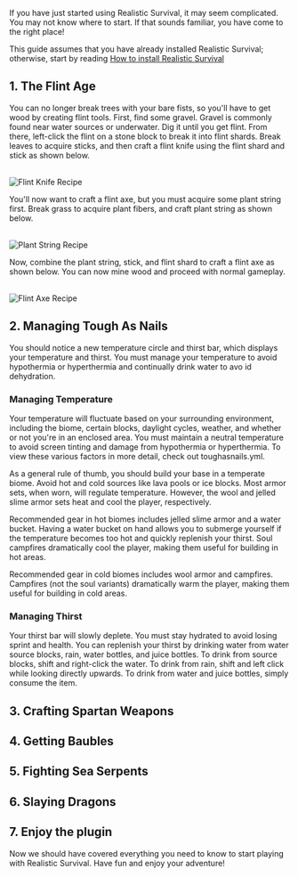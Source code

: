 If you have just started using Realistic Survival, it may seem complicated.
You may not know where to start.
If that sounds familiar, you have come to the right place!

This guide assumes that you have already installed Realistic Survival; otherwise, start by reading [How to install Realistic Survival](https://github.com/ValMobile/RealisticSurvival/wiki/Installing-Realistic-Survival)

## 1. The Flint Age
You can no longer break trees with your bare fists, so you'll have to get wood by creating flint tools. First, find some gravel. Gravel is commonly found near water sources or underwater. Dig it until you get flint. From there, left-click the flint on a stone block to break it into flint shards. Break leaves to acquire sticks, and then craft a flint knife using the flint shard and stick as shown below.<br><br>

![Flint Knife Recipe](https://raw.githubusercontent.com/ValMobile/RealisticSurvival-Wiki/master/images/flint-knife-recipe.png)

You'll now want to craft a flint axe, but you must acquire some plant string first. Break grass to acquire plant fibers, and craft plant string as shown below. <br><br>

![Plant String Recipe](https://raw.githubusercontent.com/ValMobile/RealisticSurvival-Wiki/master/images/plant-string-recipe.png)

Now, combine the plant string, stick, and flint shard to craft a flint axe as shown below. You can now mine wood and proceed with normal gameplay.<br><br>

![Flint Axe Recipe](https://raw.githubusercontent.com/ValMobile/RealisticSurvival-Wiki/master/images/flint-axe-recipe.png)

## 2. Managing Tough As Nails
You should notice a new temperature circle and thirst bar, which displays your temperature and thirst. You must manage your temperature to avoid hypothermia or hyperthermia and continually drink water to avo id dehydration.

### Managing Temperature
Your temperature will fluctuate based on your surrounding environment, including the biome, certain blocks, daylight cycles, weather, and whether or not you're in an enclosed area. You must maintain a neutral temperature to avoid screen tinting and damage from hypothermia or hyperthermia. To view these various factors in more detail, check out toughasnails.yml.

As a general rule of thumb, you should build your base in a temperate biome. Avoid hot and cold sources like lava pools or ice blocks. Most armor sets, when worn, will regulate temperature. However, the wool and jelled slime armor sets heat and cool the player, respectively.

Recommended gear in hot biomes includes jelled slime armor and a water bucket. Having a water bucket on hand allows you to submerge yourself if the temperature becomes too hot and quickly replenish your thirst. Soul campfires dramatically cool the player, making them useful for building in hot areas.

Recommended gear in cold biomes includes wool armor and campfires. Campfires (not the soul variants) dramatically warm the player, making them useful for building in cold areas.

### Managing Thirst
Your thirst bar will slowly deplete. You must stay hydrated to avoid losing sprint and health. You can replenish your thirst by drinking water from water source blocks, rain, water bottles, and juice bottles. To drink from source blocks, shift and right-click the water. To drink from rain, shift and left click while looking directly upwards. To drink from water and juice bottles, simply consume the item.

## 3. Crafting Spartan Weapons

## 4. Getting Baubles

## 5. Fighting Sea Serpents

## 6. Slaying Dragons

## 7. Enjoy the plugin
Now we should have covered everything you need to know to start playing with Realistic Survival.
Have fun and enjoy your adventure!

